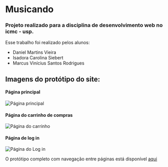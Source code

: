 # Musicando
### Projeto realizado para a disciplina de desenvolvimento web no icmc - usp.

Esse trabalho foi realizado pelos alunos:<br>
- Daniel Martins Vieira
- Isadora Carolina Siebert
- Marcus Vinícius Santos Rodrigues

## Imagens do protótipo do site:

#### Página principal
![Página principal](https://raw.githubusercontent.com/Idalen/musicando/master/prototype/homepage.png)

#### Página do carrinho de compras
![Página do carrinho](https://raw.githubusercontent.com/Idalen/musicando/master/prototype/chartpage.png)

#### Página de log in
![Página do Log in](https://raw.githubusercontent.com/Idalen/musicando/master/prototype/loginpage.png)

O protótipo completo com navegação entre páginas está disponível [aqui](https://www.figma.com/file/CuKYvZKoZ1MMbLktkCf9Wh/Musicando?node-id=0%3A1)
